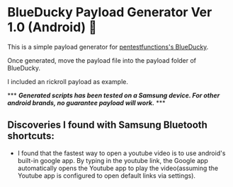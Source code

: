 # BlueDucky Payload Generator Ver 1.0 (Android) 🦆

This is a simple payload generator for [pentestfunctions's BlueDucky](https://github.com/pentestfunctions/BlueDucky).

Once generated, move the payload file into the payload folder of BlueDucky.

I included an rickroll payload as example.

*** ***Generated scripts has been tested on a Samsung device. For other android brands, no guarantee payload will work.*** ***	

## Discoveries I found with Samsung Bluetooth shortcuts:
- I found that the fastest way to open a youtube video is to use android's built-in google app. By typing in the youtube link, the Google app automatically opens the Youtube app to play the video(assuming the Youtube app is configured to open default links via settings).
